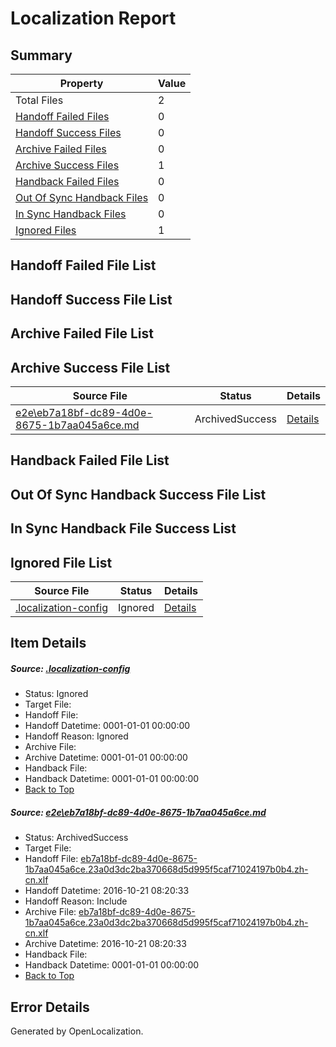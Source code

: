# <a name='report-top'></a> Localization Report

## Summary
 Property | Value 
 -------- | ----- 
 Total Files | 2
[ Handoff Failed Files ](#handoff-failed-list)| 0
[ Handoff Success Files ](#handoff-success-list)| 0
[ Archive Failed Files ](#archive-failed-list)| 0
[ Archive Success Files ](#archive-success-list)| 1
[ Handback Failed Files ](#handback-failed-list)| 0
[ Out Of Sync Handback Files ](#outofsync-handback-success-list)| 0
[ In Sync Handback Files ](#insync-handback-success-list)| 0
[ Ignored Files ](#ignored-list)| 1

## <a name='handoff-failed-list'></a> Handoff Failed File List

## <a name='handoff-success-list'></a> Handoff Success File List

## <a name='archive-failed-list'></a> Archive Failed File List

## <a name='archive-success-list'></a> Archive Success File List
 Source File | Status | Details 
 ----------- | ------ | ------- 
 [e2e\eb7a18bf-dc89-4d0e-8675-1b7aa045a6ce.md](https://github.com/OpenLocalizationTestOrg/ol-test0/blob/4db73fd15f0032fdfe44b112e45cdeb64082ca40/e2e/eb7a18bf-dc89-4d0e-8675-1b7aa045a6ce.md) | ArchivedSuccess | [Details](#a6d12796bd69095e9ceb00b33be3f3d2a51b601b1)

## <a name='handback-failed-list'></a> Handback Failed File List

## <a name='outofsync-handback-success-list'></a> Out Of Sync Handback Success File List

## <a name='insync-handback-success-list'></a> In Sync Handback File Success List

## <a name='ignored-list'></a> Ignored File List
 Source File | Status | Details 
 ----------- | ------ | ------- 
 [.localization-config](https://github.com/OpenLocalizationTestOrg/ol-test0/blob/4db73fd15f0032fdfe44b112e45cdeb64082ca40/.localization-config) | Ignored | [Details](#c268a05ecaa7ec85942ed632c29928ee5bd6da8d0)

## Item Details
##### <a name='c268a05ecaa7ec85942ed632c29928ee5bd6da8d0'></a> Source: [.localization-config](https://github.com/OpenLocalizationTestOrg/ol-test0/blob/4db73fd15f0032fdfe44b112e45cdeb64082ca40/.localization-config)
* Status: Ignored
* Target File: 
* Handoff File: 
* Handoff Datetime: 0001-01-01 00:00:00
* Handoff Reason: Ignored
* Archive File: 
* Archive Datetime: 0001-01-01 00:00:00
* Handback File: 
* Handback Datetime: 0001-01-01 00:00:00
* [Back to Top](#report-top)

##### <a name='a6d12796bd69095e9ceb00b33be3f3d2a51b601b1'></a> Source: [e2e\eb7a18bf-dc89-4d0e-8675-1b7aa045a6ce.md](https://github.com/OpenLocalizationTestOrg/ol-test0/blob/4db73fd15f0032fdfe44b112e45cdeb64082ca40/e2e/eb7a18bf-dc89-4d0e-8675-1b7aa045a6ce.md)
* Status: ArchivedSuccess
* Target File: 
* Handoff File: [eb7a18bf-dc89-4d0e-8675-1b7aa045a6ce.23a0d3dc2ba370668d5d995f5caf71024197b0b4.zh-cn.xlf](https://github.com/OpenLocalizationTestOrg/ol-test0-handoff/blob/2fc4bcf99421475abc36d07a504fe0a7bcbd4356/ol-handoff/OpenLocalizationTestOrg/ol-test0-zhcn/shujia/ht/eb7a18bf-dc89-4d0e-8675-1b7aa045a6ce.23a0d3dc2ba370668d5d995f5caf71024197b0b4.zh-cn.xlf)
* Handoff Datetime: 2016-10-21 08:20:33
* Handoff Reason: Include
* Archive File: [eb7a18bf-dc89-4d0e-8675-1b7aa045a6ce.23a0d3dc2ba370668d5d995f5caf71024197b0b4.zh-cn.xlf](https://github.com/OpenLocalizationTestOrg/ol-test0-handoff/blob/0b23652cc65b7b4669385e9b813b4ed38ae54e6b/ol-archive/OpenLocalizationTestOrg/ol-test0-zhcn/shujia/ht/eb7a18bf-dc89-4d0e-8675-1b7aa045a6ce.23a0d3dc2ba370668d5d995f5caf71024197b0b4.zh-cn.xlf)
* Archive Datetime: 2016-10-21 08:20:33
* Handback File: 
* Handback Datetime: 0001-01-01 00:00:00
* [Back to Top](#report-top)


## Error Details

Generated by OpenLocalization.
